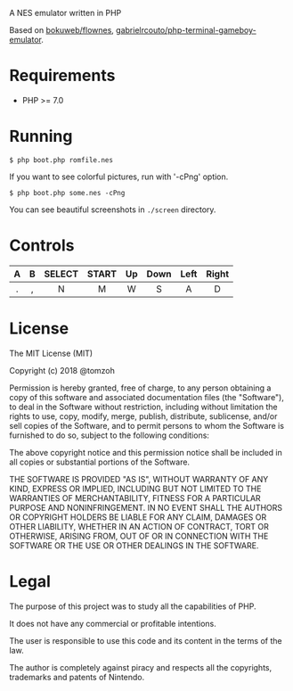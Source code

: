 A NES emulator written in PHP

Based on [bokuweb/flownes](https://github.com/bokuweb/flownes), [gabrielrcouto/php-terminal-gameboy-emulator](https://github.com/gabrielrcouto/php-terminal-gameboy-emulator).

# Requirements

* PHP >= 7.0

# Running

```
$ php boot.php romfile.nes
```

If you want to see colorful pictures, run with '-cPng' option.

```
$ php boot.php some.nes -cPng
```

You can see beautiful screenshots in `./screen` directory.

# Controls

|A|B|SELECT|START|Up|Down|Left|Right|
|:-:|:-:|:-:|:-:|:-:|:-:|:-:|:-:|
|.|,|N|M|W|S|A|D|

# License

The MIT License (MIT)

Copyright (c) 2018 @tomzoh

Permission is hereby granted, free of charge, to any person obtaining a copy of this software and associated documentation files (the "Software"), to deal in the Software without restriction, including without limitation the rights to use, copy, modify, merge, publish, distribute, sublicense, and/or sell copies of the Software, and to permit persons to whom the Software is furnished to do so, subject to the following conditions:

The above copyright notice and this permission notice shall be included in all copies or substantial portions of the Software.

THE SOFTWARE IS PROVIDED "AS IS", WITHOUT WARRANTY OF ANY KIND, EXPRESS OR IMPLIED, INCLUDING BUT NOT LIMITED TO THE WARRANTIES OF MERCHANTABILITY, FITNESS FOR A PARTICULAR PURPOSE AND NONINFRINGEMENT. IN NO EVENT SHALL THE AUTHORS OR COPYRIGHT HOLDERS BE LIABLE FOR ANY CLAIM, DAMAGES OR OTHER LIABILITY, WHETHER IN AN ACTION OF CONTRACT, TORT OR OTHERWISE, ARISING FROM, OUT OF OR IN CONNECTION WITH THE SOFTWARE OR THE USE OR OTHER DEALINGS IN THE SOFTWARE.

# Legal

The purpose of this project was to study all the capabilities of PHP.

It does not have any commercial or profitable intentions.

The user is responsible to use this code and its content in the terms of the law.

The author is completely against piracy and respects all the copyrights, trademarks and patents of Nintendo.
